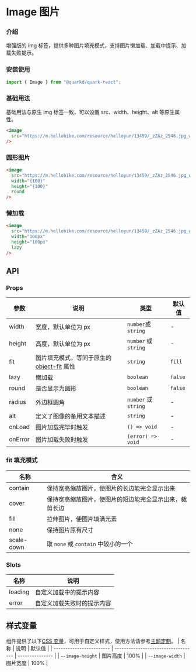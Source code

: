 # Image 图片

### 介绍

增强版的 img 标签，提供多种图片填充模式，支持图片懒加载、加载中提示、加载失败提示。

### 安装使用

```jsx
import { Image } from "@quarkd/quark-react";
```

### 基础用法

基础用法与原生 img 标签一致，可以设置 src、width、height、alt 等原生属性。

```html
<image
  src="https://m.hellobike.com/resource/helloyun/13459/_zZAz_2546.jpg_wh300.jpg"
/>
```

### 圆形图片

```html
<image
  src="https://m.hellobike.com/resource/helloyun/13459/_zZAz_2546.jpg_wh300.jpg"
  width="{100}"
  height="{100}"
  round
/>
```

### 懒加载

```html
<image
  src="https://m.hellobike.com/resource/helloyun/13459/_zZAz_2546.jpg_wh300.jpg"
  width="100px"
  height="100px"
  lazy
/>
```

## API

### Props

| 参数    | 说明                                                                                                     | 类型                 | 默认值  |
| ------- | -------------------------------------------------------------------------------------------------------- | -------------------- | ------- |
| width   | 宽度，默认单位为 px                                                                                      | `number`或`string`   | -       |
| height  | 高度，默认单位为 px                                                                                      | `number` 或 `string` | -       |
| fit     | 图片填充模式，等同于原生的[object-fit](https://developer.mozilla.org/zh-CN/docs/Web/CSS/object-fit) 属性 | `string`             | `fill`  |
| lazy    | 懒加载                                                                                                   | `boolean`            | `false` |
| round   | 是否显示为圆形                                                                                           | `boolean`            | `false` |
| radius  | 外边框圆角                                                                                               | `number` 或 `string` | -       |
| alt     | 定义了图像的备用文本描述                                                                                 | `string`             | -       |
| onLoad  | 图片加载完毕时触发                                                                                       | `() => void`         | -       |
| onError | 图片加载失败时触发                                                                                       | `(error) => void`    | -       |

### fit 填充模式

| 名称       | 含义                                                   |
| ---------- | ------------------------------------------------------ |
| contain    | 保持宽高缩放图片，使图片的长边能完全显示出来           |
| cover      | 保持宽高缩放图片，使图片的短边能完全显示出来，裁剪长边 |
| fill       | 拉伸图片，使图片填满元素                               |
| none       | 保持图片原有尺寸                                       |
| scale-down | 取 `none` 或 `contain` 中较小的一个                    |

### Slots

| 名称    | 说明                       |
| ------- | -------------------------- |
| loading | 自定义加载中的提示内容     |
| error   | 自定义加载失败时的提示内容 |

## 样式变量

组件提供了以下[CSS 变量](https://developer.mozilla.org/zh-CN/docs/Web/CSS/Using_CSS_custom_properties)，可用于自定义样式，使用方法请参考[主题定制](#/zh-CN/guide/theme)。
| 名称 | 说明 | 默认值 |
| ------------------------ | ----------------------------------- | --------------- |
| `--image-height` | 图片高度 | 100% |
| `--image-width` | 图片宽度 | 100% |

